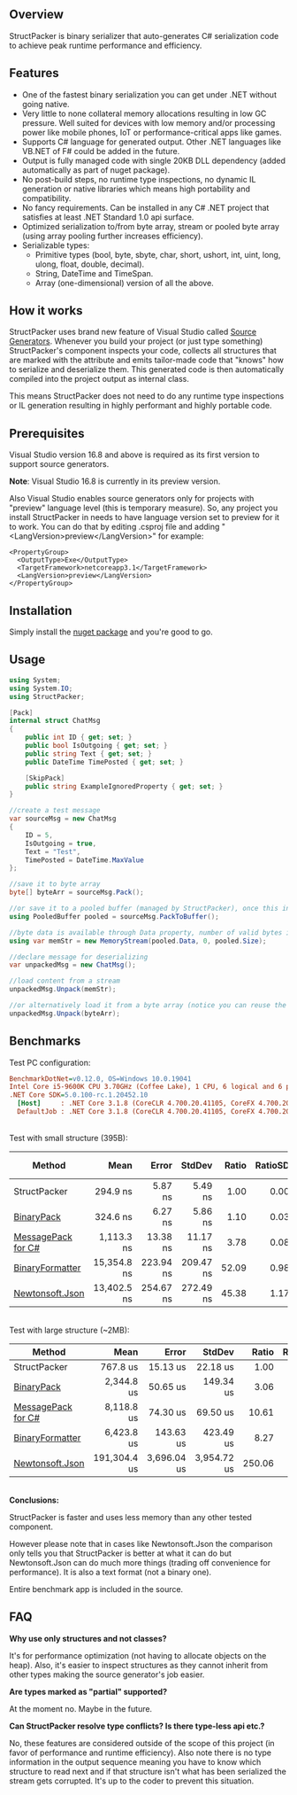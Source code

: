 ## Overview

StructPacker is binary serializer that auto-generates C# serialization code to achieve peak runtime performance and efficiency.

## Features

* One of the fastest binary serialization you can get under .NET without going native.
* Very little to none collateral memory allocations resulting in low GC pressure. Well suited for devices with low memory and/or processing power like mobile phones, IoT or performance-critical apps like games.
* Supports C# language for generated output. Other .NET languages like VB.NET of F# could be added in the future.
* Output is fully managed code with single 20KB DLL dependency (added automatically as part of nuget package).
* No post-build steps, no runtime type inspections, no dynamic IL generation or native libraries which means high portability and compatibility.
* No fancy requirements. Can be installed in any C# .NET project that satisfies at least .NET Standard 1.0 api surface.
* Optimized serialization to/from byte array, stream or pooled byte array (using array pooling further increases efficiency).
* Serializable types:
  * Primitive types (bool, byte, sbyte, char, short, ushort, int, uint, long, ulong, float, double, decimal).
  * String, DateTime and TimeSpan.
  * Array (one-dimensional) version of all the above.

## How it works

StructPacker uses brand new feature of Visual Studio called [Source Generators](https://devblogs.microsoft.com/dotnet/introducing-c-source-generators/).
Whenever you build your project (or just type something) StructPacker's component inspects your code, collects all structures that are marked with the attribute and emits tailor-made code that "knows" how to serialize and deserialize them.
This generated code is then automatically compiled into the project output as internal class.

This means StructPacker does not need to do any runtime type inspections or IL generation resulting in highly performant and highly portable code.

## Prerequisites

Visual Studio version 16.8 and above is required as its first version to support source generators.

**Note**: Visual Studio 16.8 is currently in its preview version.

Also Visual Studio enables source generators only for projects with "preview" language level (this is temporary measure). 
So, any project you install StructPacker in needs to have language version set to preview for it to work. You can do that by editing .csproj file and adding "\<LangVersion>preview\</LangVersion>" for example:

```
<PropertyGroup>
  <OutputType>Exe</OutputType>
  <TargetFramework>netcoreapp3.1</TargetFramework>
  <LangVersion>preview</LangVersion>
</PropertyGroup>
```

## Installation

Simply install the [nuget package](https://www.nuget.org/packages/StructPacker/1.0.6) and you're good to go.

## Usage

```csharp
using System;
using System.IO;
using StructPacker;
```

```csharp
[Pack]
internal struct ChatMsg
{
    public int ID { get; set; }
    public bool IsOutgoing { get; set; }
    public string Text { get; set; }
    public DateTime TimePosted { get; set; }

    [SkipPack]
    public string ExampleIgnoredProperty { get; set; }
}
```

```csharp
//create a test message
var sourceMsg = new ChatMsg
{
    ID = 5,
    IsOutgoing = true,
    Text = "Test",
    TimePosted = DateTime.MaxValue
};

//save it to byte array
byte[] byteArr = sourceMsg.Pack();

//or save it to a pooled buffer (managed by StructPacker), once this instance is disposed its internal byte buffer is reclaimed and can be used again elsewhere
using PooledBuffer pooled = sourceMsg.PackToBuffer(); 

//byte data is available through Data property, number of valid bytes is in the Size property. Important: do not read past the Size property (it can be lower than actual length of the byte array)!
using var memStr = new MemoryStream(pooled.Data, 0, pooled.Size);

//declare message for deserializing
var unpackedMsg = new ChatMsg();

//load content from a stream
unpackedMsg.Unpack(memStr);

//or alternatively load it from a byte array (notice you can reuse the same structure for multiple uses)
unpackedMsg.Unpack(byteArr);
```

## Benchmarks

Test PC configuration:

```ini
BenchmarkDotNet=v0.12.0, OS=Windows 10.0.19041
Intel Core i5-9600K CPU 3.70GHz (Coffee Lake), 1 CPU, 6 logical and 6 physical cores
.NET Core SDK=5.0.100-rc.1.20452.10
  [Host]     : .NET Core 3.1.8 (CoreCLR 4.700.20.41105, CoreFX 4.700.20.41903), X64 RyuJIT
  DefaultJob : .NET Core 3.1.8 (CoreCLR 4.700.20.41105, CoreFX 4.700.20.41903), X64 RyuJIT
```

\
Test with small structure (395B):

|               Method |        Mean |     Error |    StdDev | Ratio | RatioSD |  Gen 0 |  Gen 1 | Gen 2 | Allocated |
|--------------------- |------------:|----------:|----------:|------:|--------:|-------:|-------:|------:|----------:|
|         StructPacker |    294.9 ns |   5.87 ns |   5.49 ns |  1.00 |    0.00 | 0.1817 |      - |     - |     856 B |
|           [BinaryPack](https://github.com/Sergio0694/BinaryPack) |    324.6 ns |   6.27 ns |   5.86 ns |  1.10 |    0.03 | 0.2346 |      - |     - |    1104 B |
| [MessagePack for C#](https://github.com/neuecc/MessagePack-CSharp) |  1,113.3 ns |  13.38 ns |  11.17 ns |  3.78 |    0.08 | 0.2346 |      - |     - |    1104 B |
|      [BinaryFormatter](https://docs.microsoft.com/en-us/dotnet/api/system.runtime.serialization.formatters.binary.binaryformatter?view=netcore-3.1) | 15,354.8 ns | 223.94 ns | 209.47 ns | 52.09 |    0.98 | 3.0212 | 0.0610 |     - |   14229 B |
|      [Newtonsoft.Json](https://www.newtonsoft.com/json) | 13,402.5 ns | 254.67 ns | 272.49 ns | 45.38 |    1.17 | 2.5940 | 0.0305 |     - |   12232 B |

\
Test with large structure (~2MB):

|               Method |         Mean |       Error |      StdDev |  Ratio | RatioSD |      Gen 0 |     Gen 1 |     Gen 2 | Allocated |
|--------------------- |-------------:|------------:|------------:|-------:|--------:|-----------:|----------:|----------:|----------:|
|         StructPacker |     767.8 us |    15.13 us |    22.18 us |   1.00 |    0.00 |   479.4922 |  412.1094 |  284.1797 |   2.59 MB |
|           [BinaryPack](https://github.com/Sergio0694/BinaryPack) |   2,344.8 us |    50.65 us |   149.34 us |   3.06 |    0.24 |  1089.8438 | 1035.1563 |  890.6250 |  10.66 MB |
| [MessagePack for C#](https://github.com/neuecc/MessagePack-CSharp) |   8,118.8 us |    74.30 us |    69.50 us |  10.61 |    0.35 |  1140.6250 | 1062.5000 |  937.5000 |   4.63 MB |
|      [BinaryFormatter](https://docs.microsoft.com/en-us/dotnet/api/system.runtime.serialization.formatters.binary.binaryformatter?view=netcore-3.1) |   6,423.8 us |   143.63 us |   423.49 us |   8.27 |    0.67 |  1429.6875 | 1187.5000 |  859.3750 |   9.01 MB |
|      [Newtonsoft.Json](https://www.newtonsoft.com/json) | 191,304.4 us | 3,696.04 us | 3,954.72 us | 250.06 |    9.05 | 46000.0000 | 3000.0000 | 1000.0000 | 234.34 MB |

\
**Conclusions:**

StructPacker is faster and uses less memory than any other tested component.

However please note that in cases like Newtonsoft.Json the comparison only tells you that StructPacker is better at what it can do but Newtonsoft.Json can do much more things (trading off convenience for performance). It is also a text format (not a binary one).

Entire benchmark app is included in the source.

## FAQ

**Why use only structures and not classes?**

It's for performance optimization (not having to allocate objects on the heap). Also, it's easier to inspect structures as they cannot inherit from other types making the source generator's job easier.

**Are types marked as "partial" supported?**

At the moment no. Maybe in the future.

**Can StructPacker resolve type conflicts? Is there type-less api etc.?**

No, these features are considered outside of the scope of this project (in favor of performance and runtime efficiency).
Also note there is no type information in the output sequence meaning you have to know which structure to read next and if that structure isn't what has been serialized the stream gets corrupted.
It's up to the coder to prevent this situation.